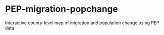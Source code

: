 # PEP-migration-popchange
Interactive county-level map of migration and population change using PEP data
